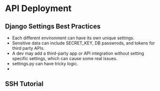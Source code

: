 # API Deployment

## Django Settings Best Practices
 - Each different environment can have its own unique settings. 
 - Sensitive data can include SECRET_KEY, DB passwrods, and tokens for third party APIs.
 - A dev may add a third-party app or API integration without setting specific settings, which can cause some real issues.
 - settings.py can have tricky logic. 
 - 
 
 
 
 
 
 
 
 
## SSH Tutorial
